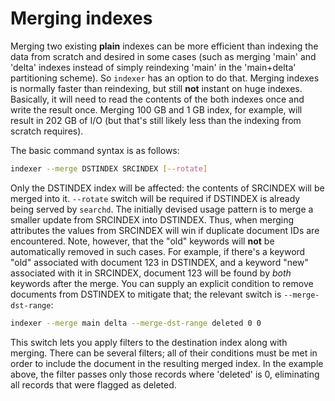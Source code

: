 # Merging indexes 

Merging two existing **plain** indexes can be more efficient than indexing the data from scratch and desired in some cases (such as merging 'main' and 'delta' indexes instead of simply reindexing 'main' in the 'main+delta' partitioning scheme). So `indexer` has an option to do that. Merging indexes is normally faster than reindexing, but still **not** instant on huge indexes. Basically, it will need to read the contents of the both indexes once and write the result once. Merging 100 GB and 1 GB index, for example, will result in 202 GB of I/O (but that's still likely less than the indexing from scratch requires).

The basic command syntax is as follows:

```bash
indexer --merge DSTINDEX SRCINDEX [--rotate]
```

Only the DSTINDEX index will be affected: the contents of SRCINDEX will be merged into it. `--rotate` switch will be required if DSTINDEX is already being served by `searchd`. The initially devised usage pattern is to merge a smaller update from SRCINDEX into DSTINDEX. Thus, when merging attributes the values from SRCINDEX will win if duplicate document IDs are encountered. Note, however, that the "old" keywords will **not** be automatically removed in such cases. For example, if there's a keyword "old" associated with document 123 in DSTINDEX, and a keyword "new" associated with it in SRCINDEX, document 123 will be found by *both* keywords after the merge. You can supply an explicit condition to remove documents from DSTINDEX to mitigate that; the relevant switch is `--merge-dst-range`:

```bash
indexer --merge main delta --merge-dst-range deleted 0 0
```

This switch lets you apply filters to the destination index along with merging. There can be several filters; all of their conditions must be met in order to include the document in the resulting merged index. In the example above, the filter passes only those records where 'deleted' is 0, eliminating all records that were flagged as deleted.